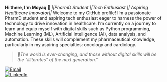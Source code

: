 **Hi there, I'm Moyaq 👋**
*||PharmD Student ||Tech Enthusiast || Aspiring Healthcare Innovator||*
Welcome to my GitHub profile! I’m a passionate PharmD student and aspiring tech enthusiast eager to harness the power of technology to drive innovation in healthcare. I’m currently on a journey to learn and equip myself with digital skills such as Python programming, Machine Learning (ML), Artificial Intelligence (AI), data analysis, and automation. These skills will complement my pharmaceutical knowledge, particularly in my aspiring specialties: oncology and cardiology.

> *💬The world is ever-changing, and those without digital skills will be the "illiterates" of the next generation."*



[![Email](https://img.shields.io/badge/Email-legendmohammed3585%40gmail.com-red)](mailto:legendmohammed3585@gmail.com)  
[![LinkedIn](https://img.shields.io/badge/LinkedIn-Yakubu%20Mohammed-blue)](http://linkedin.com/in/yakubu-mohammed-559470236)
<!---
MoYaq/MoYaq is a ✨ special ✨ repository because its `README.md` (this file) appears on your GitHub profile.
You can click the Preview link to take a look at your changes.
--->
